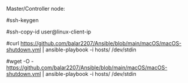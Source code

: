 Master/Controller node:

#ssh-keygen

#ssh-copy-id user@linux-client-ip

#curl https://github.com/balar2207/Ansible/blob/main/macOS/macOS-shutdown.yml | ansible-playbook -i hosts/ /dev/stdin

#wget -O - https://github.com/balar2207/Ansible/blob/main/macOS/macOS-shutdown.yml | ansible-playbook -i hosts/ /dev/stdin

